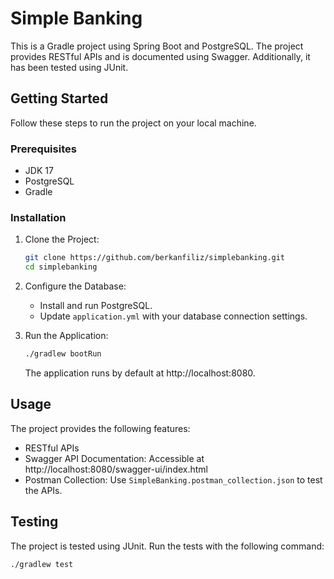 # Simple Banking

This is a Gradle project using Spring Boot and PostgreSQL. The project provides RESTful APIs and is documented using Swagger. Additionally, it has been tested using JUnit.

## Getting Started

Follow these steps to run the project on your local machine.

### Prerequisites

- JDK 17
- PostgreSQL
- Gradle

### Installation

1. Clone the Project:
    ```bash
    git clone https://github.com/berkanfiliz/simplebanking.git
    cd simplebanking
    ```

2. Configure the Database:
    - Install and run PostgreSQL.
    - Update `application.yml` with your database connection settings.

3. Run the Application:
    ```bash
    ./gradlew bootRun
    ```

   The application runs by default at http://localhost:8080.

## Usage

The project provides the following features:

- RESTful APIs
- Swagger API Documentation: Accessible at http://localhost:8080/swagger-ui/index.html
- Postman Collection: Use `SimpleBanking.postman_collection.json` to test the APIs.

## Testing

The project is tested using JUnit. Run the tests with the following command:

```bash
./gradlew test
```